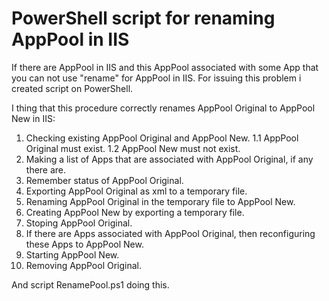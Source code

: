 # PowerShell script for renaming AppPool in IIS

If there are AppPool in IIS and this AppPool associated with some App that you can not use "rename" for AppPool in IIS.
For issuing this problem i created script on PowerShell.

I thing that this procedure correctly renames AppPool Original to AppPool New in IIS:
1. Checking existing AppPool Original and AppPool New.
1.1 AppPool Original must exist.
1.2 AppPool New must not exist.
2. Making a list of Apps that are associated with AppPool Original, if any there are.
3. Remember status of AppPool Original.
4. Exporting AppPool Original as xml to a temporary file.
5. Renaming AppPool Original in the temporary file to AppPool New.
6. Creating AppPool New by exporting a temporary file.
7. Stoping AppPool Original.
8. If there are Apps associated with AppPool Original, then reconfiguring these Apps to AppPool New.
9. Starting AppPool New.
10. Removing AppPool Original.

And script RenamePool.ps1 doing this.
